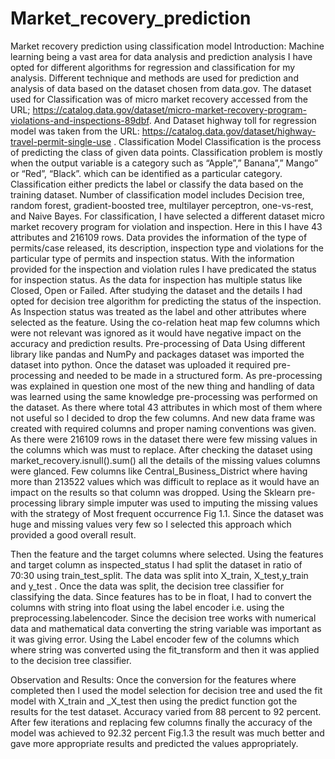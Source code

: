 # Market_recovery_prediction
Market recovery prediction using classification model
Introduction:
Machine learning being a vast area for data analysis and prediction analysis I have opted for different algorithms for regression and classification for my analysis. Different technique and methods are used for prediction and analysis of data based on the dataset chosen from data.gov. The dataset used for Classification was of micro market recovery accessed from the URL; https://catalog.data.gov/dataset/micro-market-recovery-program-violations-and-inspections-89dbf. And Dataset highway toll for regression model was taken from the URL: https://catalog.data.gov/dataset/highway-travel-permit-single-use .
Classification Model
Classification is the process of predicting the class of given data points. Classification problem is mostly when the output variable is a category such as “Apple”,” Banana”,” Mango” or “Red”, “Black”. which can be identified as a particular category. Classification either predicts the label or classify the data based on the training dataset. Number of classification model includes Decision tree, random forest, gradient-boosted tree, multilayer perceptron, one-vs-rest, and Naive Bayes.
For classification, I have selected a different dataset micro market recovery program for violation and inspection. Here in this I have 43 attributes and 216109 rows. Data provides the information of the type of permits/case released, its description, inspection type and violations for the particular type of permits and inspection status. With the information provided for the inspection and violation rules I have predicated the status for inspection status. As the data for inspection has multiple status like Closed, Open or Failed. After studying the dataset and the details I had opted for decision tree algorithm for predicting the status of the inspection. As Inspection status was treated as the label and other attributes where selected as the feature. Using the co-relation heat map few columns which were not relevant was ignored as it would have negative impact on the accuracy and prediction results. 
Pre-processing of Data
Using different library like pandas and NumPy and packages dataset was imported the dataset into python. Once the dataset was uploaded it required pre-processing and needed to be made in a structured form. As pre-processing was explained in question one most of the new thing and handling of data was learned using the same knowledge pre-processing was performed on the dataset. As there where total 43 attributes in which most of them where not useful so I decided to drop the few columns. And new data frame was created with required columns and proper naming conventions was given. As there were 216109 rows in the dataset there were few missing values in the columns which was must to replace. After checking the dataset using market_recovery.isnull().sum() all the details of the missing values columns were glanced. Few columns like Central_Business_District where having more than 213522 values which was difficult to replace as it would have an impact on the results so that column was dropped.  Using the Sklearn pre-processing library simple imputer was used to imputing the missing values with the strategy of Most frequent occurrence Fig 1.1. Since the dataset was huge and missing values very few so I selected this approach which provided a good overall result.
                             

Then the feature and the target columns where selected. Using the features and target column as inspected_status I had split the dataset in ratio of 70:30 using train_test_split. The data was split into X_train, X_test,y_train and y_test . Once the data was split, the decision tree classifier for classifying the data. Since features has to be in float, I had to convert the columns with string into float using the label encoder i.e. using the preprocessing.labelencoder. Since the decision tree works with numerical data and mathematical data converting the string variable was important as it was giving error. Using the Label encoder few of the columns which where string was converted using the fit_transform and then it was applied to the decision tree classifier. 

 
Observation and Results:
Once the conversion for the features where completed then I used the model selection for decision tree and used the fit model with X_train and _X_test then using the predict function got the results for the test dataset. Accuracy varied from 88 percent to 92 percent. After few iterations and replacing few columns finally the accuracy of the model was achieved to 92.32 percent Fig.1.3 the result was much better and gave more appropriate results and predicted the values appropriately.
  
                                   

